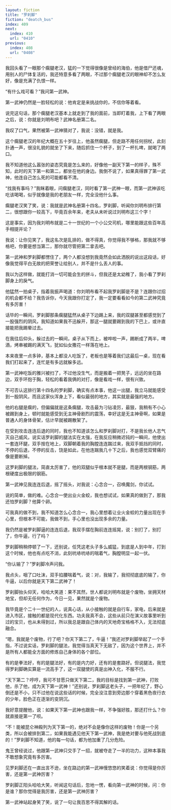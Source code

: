 ```yaml
---
layout: fiction
title: "罗刹脚"
fiction: "deatch_bus"
index: 409
next:
  index: 410
  url: "0410"
previous:
  index: 408
  url: "0408"
---
```

我回头看了一眼那个瘸腿老汉，猛的一下觉得很像是曾经的海伯，他是借尸还魂，用别人的尸体复活的，我还特意多看了两眼，不过那个瘸腿老汉的眼神却不怎么友好，像是充满了仇恨一样。

“有什么戏可看？”我问第一武神。

第一武神仍然是一脸轻松的说：他肯定是来挑战你的，不信你等着看。

说完这句话，那个瘸腿老汉基本上就走到了我的面前，当即盯着我，上下看了两眼之后，说：你就是刘明布吧？武神名册第二名。

我叹了口气，果然被第一武神猜对了，我说：没错，就是我。

这个瘸腿老汉的年纪大概在五十岁往上，他虽然瘸腿，但走路不用任何拐杖，此刻扑通一声，很没礼貌的就坐了下来，随后抓住一个杯子，到了一杯扎啤，就喝了两口。

我不知道他这么嚣张的姿态究竟是怎么来的，好像他一副天下第一的样子，殊不知，此时的天下第一和第二，都坐在他的身边。我倒不说了，如果真得罪了第一武神，他连自己怎么死的可能都看不清。

“找我有事吗？”我眯着眼，问瘸腿老汉，同时看了第一武神一眼，而第一武神该吃吃该喝喝，似乎就像是我的老朋友一样，完全没他什么事。

瘸腿老汉笑了笑，说：我就是武神名册第十四名，罗刹脚，听闻你刘明布排行第二，很想跟你一较高下，毕竟百余年来，老夫从未听说过刘明布这三个字！

这是事实，因为我刘明布就是二十一世纪的一个小公交司机，哪里能跟这些百年高手相提并论？

我说：让你见笑了，我这名次是乱排的，做不得真，你觉得我不够格，那我就不够格吧，你要是想当第二，那你就尽管把第二拿去吧。

第一武神和罗刹脚都愣住了，两个人都没想到我竟然会如此洒脱的说出这段话，好像我觉得平白无故的把荣誉让给别人，并不是什么丢人的事。

我以为这样做，就能打消一切可能会生的拼斗，但我还是太幼稚了，我小看了罗刹脚身上的戾气。

他猛然一拍桌子，指着我振声喝道：你刘明布看不起我罗刹脚是不是？连跟你过招的机会都不给？我告诉你，今天我跟你打定了，我一定要看看如今的第二武神究竟有多厉害！

话毕的一瞬间，罗刹脚那条瘸腿猛然从桌子下边踢上来，我的双腿甚至都感觉到了一股强烈的阴风，我知道如果我不迅躲开，那这一腿就要踢到我的下巴上，或许直接能把我踢晕过去。

在我往后仰头，躲过去的一瞬间，桌子从下而上，被哗啦一声，踢断成了两半，啤酒，烤串被踢的满天飞，犹如仙女撒花一样落在地上。

本来夜里一点多钟，基本上都没人吃饭了，老板也是等着我们这最后一桌，现在看我们打起来了，连忙是有多远就躲多远。

第一武神吃饭的雅兴被扫了，不过他没生气，而是搬着一把凳子，远远的坐在路边，双手环抱于胸，轻松的看着我俩的对打，像是看戏一样，很有兴致。

不可否认这排行第十四名的罗刹脚，确实有点本事，他这一出腿，我立马就能感受到一股阴风，而且这家伙浑身上下，看似最弱的地方，其实就是最强的地方。

他的右腿是瘸的，但偏偏就是这条瘸腿，攻击最为刁钻凌厉，最狠，我稍有不小心被踢到身上，顿时就能感受到无主神骨剧烈的震荡，幸好这是无主神骨啊，如果是普通人的身体骨架，估计早就被踢散架了。

在受到攻击连连后退的同时，我也不知道该怎么和罗刹脚对打，不是我长他人志气灭自己威风，说实话罗刹脚的腿法实在太强，在我反应稍微迟钝的一瞬间，他使出一套连环腿，双手按在地上，双脚朝着我的胸膛连连踹过来，我双手抵挡的同时，不停的后退，不停的反击，饶是如此，在他连踹我几十下之后，我也感觉双臂痛的像是要断掉。

这罗刹脚的腿法，简直太厉害了，他的双腿似乎根本就不是腿，而是两根钢筋，两根硬度出极限的钢筋。

第一武神见我连连后退，摇了摇头，对我说：心念合一，召唤魔剑，你试试。

说的简单，做的难。心念合一使出业火金蛟，我也想试试，如果真的做到了，那我还怕罗刹脚？他算个卵。

可我真的做不到，我不知道怎么心念合一，我心里想着让业火金蛟的力量出现在手心里，但根本不可能，我做不到，手心里也没出现多余的力量。

我仍然是被罗刹脚逼的连连后退，我双手摆在胸前连连摇晃，说：别打了，别打了，你牛逼，行了吗？

罗刹脚稍稍停顿了一下，还别说，任凭这老头子多么威猛，到底是人到中年，打到这个时候，他也有点吃不消，此刻吭哧吭哧的喘着气，胸膛明显一起一伏。

“你认输了？”罗刹脚冷声问我。

我点头，咽了口吐沫，双手掐腰喘着气，说：对，我输了，我彻彻底底的输了，你牛逼，以后你就是天下第二武神了！

罗刹脚抬头仰天，哈哈大笑道：果不其然，世人都说刘明布就是个废物，坐拥天材地宝，但却无任何作为，今日一见，果然就是个废物。

我毕竟是个二十一世纪的人，说真心话，从小接触的就是自行车，家电，后来就是进入市区，接触的都是现代化东西。功夫我真不会，这些从前只在演义故事里听到过的宝贝，也从未得到过，所以我总是跟自己体内的天地奇宝格格不入，无法彻底融合。

“嗯，我就是个废物，行了吧？你天下第二了，牛逼！”我还对罗刹脚举起了一个手指，不过说实话，罗刹脚的腿法，我觉得当真天下无敌了，因为这个世界上，并不是所有人都能全方面的修炼自己身体的各个部位。

有的是拳法好，有的是腿法好，有的是内力好，还有的是套路好。但说腿法，我觉得罗刹脚确实算是一流高手了，这一双腿使的真是出神入化，不服不行。

“天下第二？哼哼，我可不甘愿只做天下第二，我的目标是找到第一武神，打败他，杀了他，成为天下第一武神！”还别说，罗刹脚这老头子，一把年纪了，野心倒还是不小，只不过他在说这些话的时候，完全没注意到旁边那个穿着黑色夜行衣的少年，脸色正在逐渐的变阴沉。

我好意提醒他，说：如果天下第一武神也跟我一样，不争强好胜，那还打什么？你就直接是第一了呗。

“不！能被昆仑神殿列为天下第一的，绝对不会是像你这样的废物！你是一个另类，所以会被排到第二，如果我能遇见他天下第一武神，我是绝对要与他死战到底的！”罗刹脚不知道，他的每一句话，都为他加重了几分危险。

鬼王曾经说过，他跟第一武神只交手了一招，就被夺走了一半的功力，这种本事我不敢想象究竟有多厉害。

见罗刹脚还在一直出言不逊，坐在路边的第一武神慢悠悠的笑着说：你觉得是你厉害，还是第一武神厉害？

罗刹脚正阳头哈哈大笑，听闻这句话后，忽地一愣，看向第一武神的时候，问：你是谁？那你觉得是我厉害，还是第一武神厉害？

第一武神站起身笑了笑，说了一句让我百思不得其解的话。